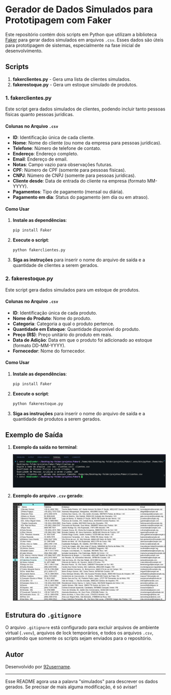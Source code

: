 # Gerador de Dados Simulados para Prototipagem com Faker

Este repositório contém dois scripts em Python que utilizam a biblioteca [Faker](https://faker.readthedocs.io/) para gerar dados simulados em arquivos `.csv`. Esses dados são úteis para prototipagem de sistemas, especialmente na fase inicial de desenvolvimento.

## Scripts

1. **fakerclientes.py** - Gera uma lista de clientes simulados.
2. **fakerestoque.py** - Gera um estoque simulado de produtos.

### 1. fakerclientes.py

Este script gera dados simulados de clientes, podendo incluir tanto pessoas físicas quanto pessoas jurídicas.

#### Colunas no Arquivo `.csv`

- **ID**: Identificação única de cada cliente.
- **Nome**: Nome do cliente (ou nome da empresa para pessoas jurídicas).
- **Telefone**: Número de telefone de contato.
- **Endereço**: Endereço completo.
- **Email**: Endereço de email.
- **Notas**: Campo vazio para observações futuras.
- **CPF**: Número de CPF (somente para pessoas físicas).
- **CNPJ**: Número de CNPJ (somente para pessoas jurídicas).
- **Cliente desde**: Data de entrada do cliente na empresa (formato MM-YYYY).
- **Pagamentos**: Tipo de pagamento (mensal ou diária).
- **Pagamento em dia**: Status do pagamento (em dia ou em atraso).

#### Como Usar

1. **Instale as dependências**:
   ```bash
   pip install Faker
   ```
2. **Execute o script**:
   ```bash
   python fakerclientes.py
   ```
3. **Siga as instruções** para inserir o nome do arquivo de saída e a quantidade de clientes a serem gerados.

### 2. fakerestoque.py

Este script gera dados simulados para um estoque de produtos.

#### Colunas no Arquivo `.csv`

- **ID**: Identificação única de cada produto.
- **Nome do Produto**: Nome do produto.
- **Categoria**: Categoria a qual o produto pertence.
- **Quantidade em Estoque**: Quantidade disponível do produto.
- **Preço (R$)**: Preço unitário do produto em reais.
- **Data de Adição**: Data em que o produto foi adicionado ao estoque (formato DD-MM-YYYY).
- **Fornecedor**: Nome do fornecedor.

#### Como Usar

1. **Instale as dependências**:
   ```bash
   pip install Faker
   ```
2. **Execute o script**:
   ```bash
   python fakerestoque.py
   ```
3. **Siga as instruções** para inserir o nome do arquivo de saída e a quantidade de produtos a serem gerados.

## Exemplo de Saída

1. **Exemplo da saída no terminal**:

   ![Exemplo da saída no terminal](terminaloutputfaker.png)

2. **Exemplo do arquivo `.csv` gerado**:

   ![Exemplo do arquivo CSV gerado](outputcsvfaker.png)

## Estrutura do `.gitignore`

O arquivo `.gitignore` está configurado para excluir arquivos de ambiente virtual (`.venv`), arquivos de lock temporários, e todos os arquivos `.csv`, garantindo que somente os scripts sejam enviados para o repositório.

## Autor

Desenvolvido por [92username](https://github.com/92username).

---

Esse README agora usa a palavra "simulados" para descrever os dados gerados. Se precisar de mais alguma modificação, é só avisar!
